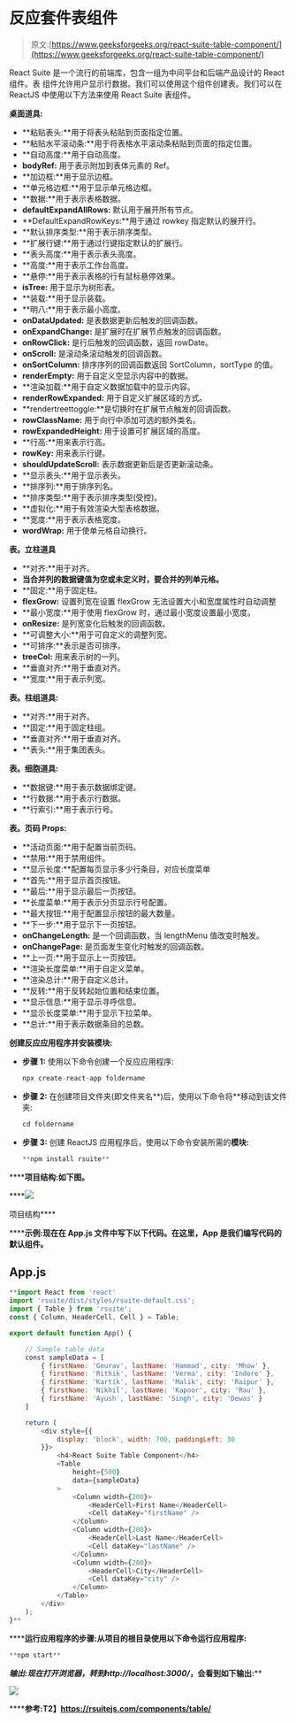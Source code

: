 # 反应套件表组件

> 原文:[https://www.geeksforgeeks.org/react-suite-table-component/](https://www.geeksforgeeks.org/react-suite-table-component/)

React Suite 是一个流行的前端库，包含一组为中间平台和后端产品设计的 React 组件。表  组件允许用户显示行数据。我们可以使用这个组件创建表。我们可以在 ReactJS 中使用以下方法来使用 React Suite 表组件。

**桌面道具:**

*   **粘贴表头:**用于将表头粘贴到页面指定位置。
*   **粘贴水平滚动条:**用于将表格水平滚动条粘贴到页面的指定位置。
*   **自动高度:**用于自动高度。
*   **bodyRef:** 用于表示附加到表体元素的 Ref。
*   **加边框:**用于显示边框。
*   **单元格边框:**用于显示单元格边框。
*   **数据:**用于表示表格数据。
*   **defaultExpandAllRows:** 默认用于展开所有节点。
*   **DefaultExpandRowKeys:**用于通过 rowkey 指定默认的展开行。
*   **默认排序类型:**用于表示排序类型。
*   **扩展行键:**用于通过行键指定默认的扩展行。
*   **表头高度:**用于表示表头高度。
*   **高度:**用于表示工作台高度。
*   **悬停:**用于表示表格的行有鼠标悬停效果。
*   **isTree:** 用于显示为树形表。
*   **装载:**用于显示装载。
*   **明八:**用于表示最小高度。
*   **onDataUpdated:** 是表数据更新后触发的回调函数。
*   **onExpandChange:** 是扩展时在扩展节点触发的回调函数。
*   **onRowClick:** 是行后触发的回调函数，返回 rowDate。
*   **onScroll:** 是滚动条滚动触发的回调函数。
*   **onSortColumn:** 排序序列的回调函数返回 SortColumn，sortType 的值。
*   **renderEmpty:** 用于自定义空显示内容中的数据。
*   **渲染加载:**用于自定义数据加载中的显示内容。
*   **renderRowExpanded:** 用于自定义扩展区域的方式。
*   **rendertreettoggle:**是切换时在扩展节点触发的回调函数。
*   **rowClassName:** 用于向行中添加可选的额外类名。
*   **rowExpandedHeight:** 用于设置可扩展区域的高度。
*   **行高:**用来表示行高。
*   **rowKey:** 用来表示行键。
*   **shouldUpdateScroll:** 表示数据更新后是否更新滚动条。
*   **显示表头:**用于显示表头。
*   **排序列:**用于排序列名。
*   **排序类型:**用于表示排序类型(受控)。
*   **虚拟化:**用于有效渲染大型表格数据。
*   **宽度:**用于表示表格宽度。
*   **wordWrap:** 用于使单元格自动换行。

**表。立柱道具**

*   **对齐:**用于对齐。
*   **当合并列的数据键值为空或未定义时，要合并的列单元格。**
*   **固定:**用于固定柱。
*   **flexGrow:** 设置列宽在设置 flexGrow 无法设置大小和宽度属性时自动调整
*   **最小宽度:**用于使用 flexGrow 时，通过最小宽度设置最小宽度。
*   **onResize:** 是列宽变化后触发的回调函数。
*   **可调整大小:**用于可自定义的调整列宽。
*   **可排序:**表示是否可排序。
*   **treeCol:** 用来表示树的一列。
*   **垂直对齐:**用于垂直对齐。
*   **宽度:**用于表示列宽。

**表。柱组道具:**

*   **对齐:**用于对齐。
*   **固定:**用于固定柱组。
*   **垂直对齐:**用于垂直对齐。
*   **表头:**用于集团表头。

**表。细胞道具:**

*   **数据键:**用于表示数据绑定键。
*   **行数据:**用于表示行数据。
*   **行索引:**用于表示行号。

**表。页码 Props:**

*   **活动页面:**用于配置当前页码。
*   **禁用:**用于禁用组件。
*   **显示长度:**配置每页显示多少行条目，对应长度菜单
*   **首先:**用于显示首页按钮。
*   **最后:**用于显示最后一页按钮。
*   **长度菜单:**用于表示分页显示行号配置。
*   **最大按钮:**用于配置显示按钮的最大数量。
*   **下一步:**用于显示下一页按钮。
*   **onChangeLength:** 是一个回调函数，当 lengthMenu 值改变时触发。
*   **onChangePage:** 是页面发生变化时触发的回调函数。
*   **上一页:**用于显示上一页按钮。
*   **渲染长度菜单:**用于自定义菜单。
*   **渲染总计:**用于自定义总计。
*   **反转:**用于反转起始位置和结束位置。
*   **显示信息:**用于显示寻呼信息。
*   **显示长度菜单:**用于显示下拉菜单。
*   **总计:**用于表示数据条目的总数。

**创建反应应用程序并安装模块:**

*   **步骤 1:** 使用以下命令创建一个反应应用程序:

    ```jsx
    npx create-react-app foldername
    ```

*   **步骤 2:** 在创建项目文件夹(即文件夹名**)后，使用以下命令将**移动到该文件夹:

    ```jsx
    cd foldername
    ```

*   **步骤 3:** 创建 ReactJS 应用程序后，使用以下命令安装所需的****模块:****

    ```jsx
    **npm install rsuite**
    ```

******项目结构:**如下图。****

****![](img/f04ae0d8b722a9fff0bd9bd138b29c23.png)

项目结构**** 

******示例:**现在在 **App.js** 文件中写下以下代码。在这里，App 是我们编写代码的默认组件。****

## ****App.js****

```jsx
**import React from 'react'
import 'rsuite/dist/styles/rsuite-default.css';
import { Table } from 'rsuite';
const { Column, HeaderCell, Cell } = Table;

export default function App() {

    // Sample table data
    const sampleData = [
        { firstName: 'Gourav', lastName: 'Hammad', city: 'Mhow' },
        { firstName: 'Rithik', lastName: 'Verma', city: 'Indore' },
        { firstName: 'Kartik', lastName: 'Malik', city: 'Raipur' },
        { firstName: 'Nikhil', lastName: 'Kapoor', city: 'Rau' },
        { firstName: 'Ayush', lastName: 'Singh', city: 'Dewas' }
    ]

    return (
        <div style={{
            display: 'block', width: 700, paddingLeft: 30
        }}>
            <h4>React Suite Table Component</h4>
            <Table
                height={500}
                data={sampleData}
            >
                <Column width={200}>
                    <HeaderCell>First Name</HeaderCell>
                    <Cell dataKey="firstName" />
                </Column>
                <Column width={200}>
                    <HeaderCell>Last Name</HeaderCell>
                    <Cell dataKey="lastName" />
                </Column>
                <Column width={200}>
                    <HeaderCell>City</HeaderCell>
                    <Cell dataKey="city" />
                </Column>
            </Table>
        </div>
    );
}**
```

******运行应用程序的步骤:**从项目的根目录使用以下命令运行应用程序:****

```jsx
**npm start**
```

******输出:**现在打开浏览器，转到***http://localhost:3000/***，会看到如下输出:****

****![](img/879ef0d7e1ff5acc043b69494566a0c2.png)****

******参考:**T2】https://rsuitejs.com/components/table/****